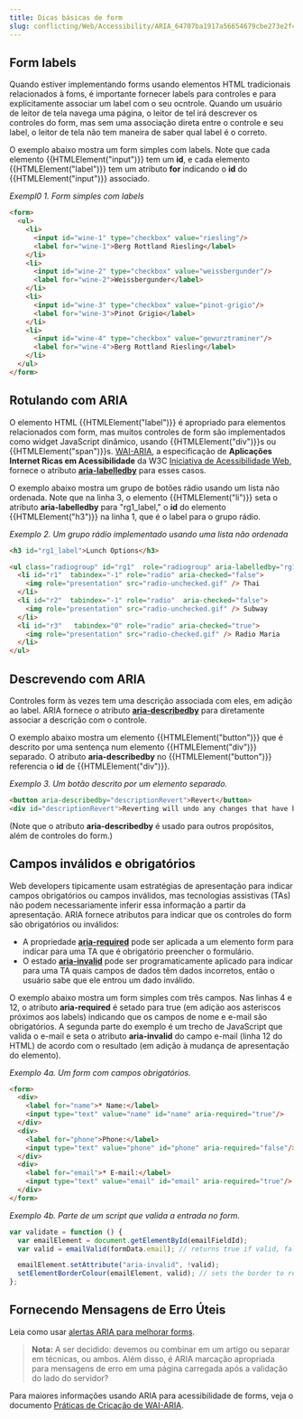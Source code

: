 ```yaml
---
title: Dicas básicas de form
slug: conflicting/Web/Accessibility/ARIA_64707ba1917a56654679cbe273e2f4ea
---
```


## Form labels

Quando estiver implementando forms usando elementos HTML tradicionais relacionados à foms, é importante fornecer labels para controles e para explicitamente associar um label com o seu ocntrole. Quando um usuário de leitor de tela navega uma página, o leitor de tel irá descrever os controles do form, mas sem uma associação direta entre o controle e seu label, o leitor de tela não tem maneira de saber qual label é o correto.

O exemplo abaixo mostra um form simples com labels. Note que cada elemento {{HTMLElement("input")}} tem um **id**, e cada elemento {{HTMLElement("label")}} tem um atributo **for** indicando o **id** do {{HTMLElement("input")}} associado.

_Exempl0 1. Form simples com labels_

```html
<form>
  <ul>
    <li>
      <input id="wine-1" type="checkbox" value="riesling"/>
      <label for="wine-1">Berg Rottland Riesling</label>
    </li>
    <li>
      <input id="wine-2" type="checkbox" value="weissbergunder"/>
      <label for="wine-2">Weissbergunder</label>
    </li>
    <li>
      <input id="wine-3" type="checkbox" value="pinot-grigio"/>
      <label for="wine-3">Pinot Grigio</label>
    </li>
    <li>
      <input id="wine-4" type="checkbox" value="gewurztraminer"/>
      <label for="wine-4">Berg Rottland Riesling</label>
    </li>
  </ul>
</form>
```

## Rotulando com ARIA

O elemento HTML {{HTMLElement("label")}} é apropriado para elementos relacionados com form, mas muitos controles de form são implementados como widget JavaScript dinâmico, usando {{HTMLElement("div")}}s ou {{HTMLElement("span")}}s. [WAI-ARIA](https://www.w3.org/WAI/intro/aria.php), a especificação de **Aplicações Internet Ricas em Acessibilidade** da W3C [Iniciativa de Acessibilidade Web](https://www.w3.org/WAI/), fornece o atributo [**aria-labelledby**](https://www.w3.org/TR/2010/WD-wai-aria-20100916/states_and_properties#aria-labelledby) para esses casos.

O exemplo abaixo mostra um grupo de botões rádio usando um lista não ordenada. Note que na linha 3, o elemento {{HTMLElement("li")}} seta o atributo **aria-labelledby** para "rg1_label," o **id** do elemento {{HTMLElement("h3")}} na linha 1, que é o label para o grupo rádio.

_Exemplo 2. Um grupo rádio implementado usando uma lista não ordenada_

```html
<h3 id="rg1_label">Lunch Options</h3>

<ul class="radiogroup" id="rg1"  role="radiogroup" aria-labelledby="rg1_label">
  <li id="r1"  tabindex="-1" role="radio" aria-checked="false">
    <img role="presentation" src="radio-unchecked.gif" /> Thai
  </li>
  <li id="r2"  tabindex="-1" role="radio"  aria-checked="false">
    <img role="presentation" src="radio-unchecked.gif" /> Subway
  </li>
  <li id="r3"   tabindex="0" role="radio" aria-checked="true">
    <img role="presentation" src="radio-checked.gif" /> Radio Maria
  </li>
</ul>
```

## Descrevendo com ARIA

Controles form às vezes tem uma descrição associada com eles, em adição ao label. ARIA fornece o atributo [**aria-describedby**](https://www.w3.org/TR/2010/WD-wai-aria-20100916/states_and_properties#aria-describedby) para diretamente associar a descrição com o controle.

O exemplo abaixo mostra um elemento {{HTMLElement("button")}} que é descrito por uma sentença num elemento {{HTMLElement("div")}} separado. O atributo **aria-describedby** no {{HTMLElement("button")}} referencia o **id** de {{HTMLElement("div")}}.

_Exemplo 3. Um botão descrito por um elemento separado._

```html
<button aria-describedby="descriptionRevert">Revert</button>
<div id="descriptionRevert">Reverting will undo any changes that have been made since the last save.</div>
```

(Note que o atributo **aria-describedby** é usado para outros propósitos, além de controles do form.)

## Campos inválidos e obrigatórios

Web developers tipicamente usam estratégias de apresentação para indicar campos obrigatórios ou campos inválidos, mas tecnologias assistivas (TAs) não podem necessariamente inferir essa informação a partir da apresentação. ARIA fornece atributos para indicar que os controles do form são obrigatórios ou inválidos:

- A propriedade [**aria-required**](https://www.w3.org/TR/2010/WD-wai-aria-20100916/states_and_properties#aria-required) pode ser aplicada a um elemento form para indicar para uma TA que é obrigatório preencher o formulário.
- O estado [**aria-invalid**](https://www.w3.org/TR/2010/WD-wai-aria-20100916/states_and_properties#aria-invalid) pode ser programaticamente aplicado para indicar para uma TA quais campos de dados têm dados incorretos, então o usuário sabe que ele entrou um dado inválido.

O exemplo abaixo mostra um form simples com três campos. Nas linhas 4 e 12, o atributo **aria-required** é setado para true (em adição aos asteriscos próximos aos labels) indicando que os campos de nome e e-mail são obrigatórios. A segunda parte do exemplo é um trecho de JavaScript que valida o e-mail e seta o atributo **aria-invalid** do campo e-mail (linha 12 do HTML) de acordo com o resultado (em adição à mudança de apresentação do elemento).

_Exemplo 4a. Um form com campos obrigatórios._

```html
<form>
  <div>
    <label for="name">* Name:</label>
    <input type="text" value="name" id="name" aria-required="true"/>
  </div>
  <div>
    <label for="phone">Phone:</label>
    <input type="text" value="phone" id="phone" aria-required="false"/>
  </div>
  <div>
    <label for="email">* E-mail:</label>
    <input type="text" value="email" id="email" aria-required="true"/>
  </div>
</form>
```

_Exemplo 4b. Parte de um script que valida a entrada no form._

```js
var validate = function () {
  var emailElement = document.getElementById(emailFieldId);
  var valid = emailValid(formData.email); // returns true if valid, false otherwise

  emailElement.setAttribute("aria-invalid", !valid);
  setElementBorderColour(emailElement, valid); // sets the border to red if second arg is false
};
```

## Fornecendo Mensagens de Erro Úteis

Leia como usar [alertas ARIA para melhorar forms](/pt-BR/docs/aria/forms/alerts "aria/forms/alerts").

> **Nota:** A ser decidido: devemos ou combinar em um artigo ou separar em técnicas, ou ambos. Além disso, é ARIA marcação apropriada para mensagens de erro em uma página carregada após a validação do lado do servidor?

Para maiores informações usando ARIA para acessibilidade de forms, veja o documento [Práticas de Cricação de WAI-ARIA](https://www.w3.org/TR/wai-aria-practices/).
